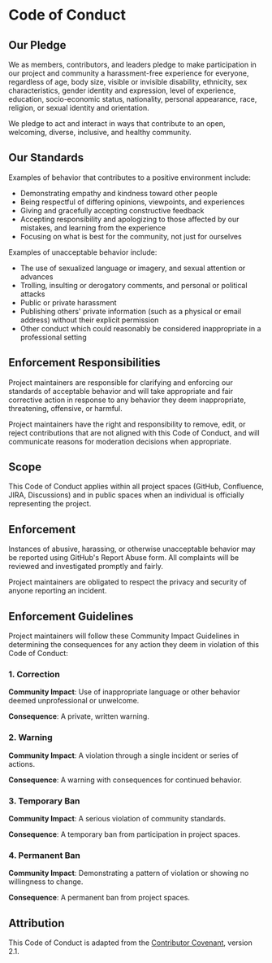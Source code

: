 # Code of Conduct

## Our Pledge

We as members, contributors, and leaders pledge to make participation in our
project and community a harassment-free experience for everyone, regardless of
age, body size, visible or invisible disability, ethnicity, sex
characteristics, gender identity and expression, level of experience,
education, socio-economic status, nationality, personal appearance, race,
religion, or sexual identity and orientation.

We pledge to act and interact in ways that contribute to an open, welcoming,
diverse, inclusive, and healthy community.

## Our Standards

Examples of behavior that contributes to a positive environment include:

- Demonstrating empathy and kindness toward other people
- Being respectful of differing opinions, viewpoints, and experiences
- Giving and gracefully accepting constructive feedback
- Accepting responsibility and apologizing to those affected by our mistakes,
  and learning from the experience
- Focusing on what is best for the community, not just for ourselves

Examples of unacceptable behavior include:

- The use of sexualized language or imagery, and sexual attention or advances
- Trolling, insulting or derogatory comments, and personal or political attacks
- Public or private harassment
- Publishing others' private information (such as a physical or email address)
  without their explicit permission
- Other conduct which could reasonably be considered inappropriate in a
  professional setting

## Enforcement Responsibilities

Project maintainers are responsible for clarifying and enforcing our standards
of acceptable behavior and will take appropriate and fair corrective action in
response to any behavior they deem inappropriate, threatening, offensive, or
harmful.

Project maintainers have the right and responsibility to remove, edit, or
reject contributions that are not aligned with this Code of Conduct, and will
communicate reasons for moderation decisions when appropriate.

## Scope

This Code of Conduct applies within all project spaces (GitHub, Confluence,
JIRA, Discussions) and in public spaces when an individual is officially
representing the project.

## Enforcement

Instances of abusive, harassing, or otherwise unacceptable behavior may be
reported using GitHub's Report Abuse form. All complaints will be reviewed and
investigated promptly and fairly.

Project maintainers are obligated to respect the privacy and security of
anyone reporting an incident.

## Enforcement Guidelines

Project maintainers will follow these Community Impact Guidelines in
determining the consequences for any action they deem in violation of this
Code of Conduct:

### 1. Correction

**Community Impact**: Use of inappropriate language or other behavior deemed
unprofessional or unwelcome.

**Consequence**: A private, written warning.

### 2. Warning

**Community Impact**: A violation through a single incident or series of
actions.

**Consequence**: A warning with consequences for continued behavior.

### 3. Temporary Ban

**Community Impact**: A serious violation of community standards.

**Consequence**: A temporary ban from participation in project spaces.

### 4. Permanent Ban

**Community Impact**: Demonstrating a pattern of violation or showing no
willingness to change.

**Consequence**: A permanent ban from project spaces.

## Attribution

This Code of Conduct is adapted from the
[Contributor Covenant](https://www.contributor-covenant.org), version 2.1.

